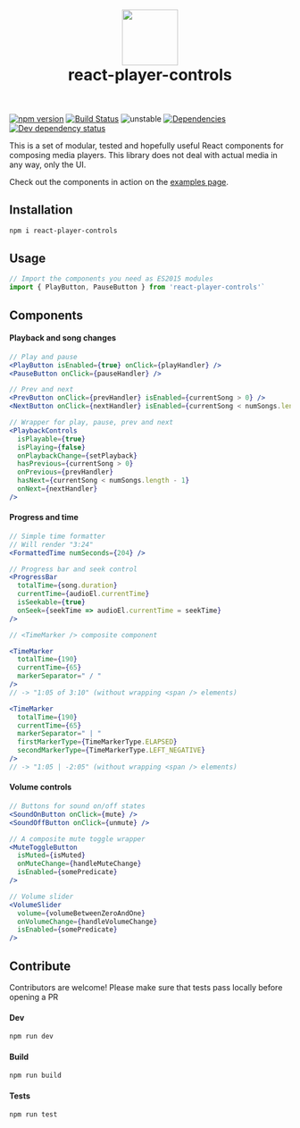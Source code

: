 <h1 align="center">
  <img src="https://cdn.rawgit.com/reactify/react-player-controls/master/docs/img/logo-icon.svg" width="100" height="100" />
  <br />
  react-player-controls
  <br />
  &nbsp;
</h1>

[![npm version](https://badge.fury.io/js/react-player-controls.svg)](https://badge.fury.io/js/react-player-controls)
[![Build Status](https://travis-ci.org/reactify/react-player-controls.svg?branch=master)](https://travis-ci.org/reactify/react-player-controls)
![unstable](https://img.shields.io/badge/status-unstable-yellow.svg)
[![Dependencies](https://img.shields.io/david/reactify/react-player-controls.svg?style=flat-square)](https://david-dm.org/reactify/react-player-controls)
[![Dev dependency status](https://david-dm.org/reactify/react-player-controls/dev-status.svg?style=flat-square)](https://david-dm.org/reactify/react-player-controls#info=devDependencies)

This is a set of modular, tested and hopefully useful React components for composing media players. This library does not deal with actual media in any way, only the UI.

Check out the components in action on the [examples page](https://reactify.github.io/react-player-controls).

## Installation

```sh
npm i react-player-controls
```

## Usage

```js
// Import the components you need as ES2015 modules  
import { PlayButton, PauseButton } from 'react-player-controls'` 
```  

## Components

#### Playback and song changes

```jsx
// Play and pause
<PlayButton isEnabled={true} onClick={playHandler} />
<PauseButton onClick={pauseHandler} />

// Prev and next
<PrevButton onClick={prevHandler} isEnabled={currentSong > 0} />
<NextButton onClick={nextHandler} isEnabled={currentSong < numSongs.length - 1} />

// Wrapper for play, pause, prev and next
<PlaybackControls
  isPlayable={true}
  isPlaying={false}
  onPlaybackChange={setPlayback}
  hasPrevious={currentSong > 0}
  onPrevious={prevHandler}
  hasNext={currentSong < numSongs.length - 1}
  onNext={nextHandler}
/>
```

#### Progress and time

```jsx
// Simple time formatter
// Will render "3:24"
<FormattedTime numSeconds={204} />

// Progress bar and seek control
<ProgressBar
  totalTime={song.duration}
  currentTime={audioEl.currentTime}
  isSeekable={true}
  onSeek={seekTime => audioEl.currentTime = seekTime}
/>

// <TimeMarker /> composite component

<TimeMarker
  totalTime={190}
  currentTime={65}
  markerSeparator=" / "
/>
// -> "1:05 of 3:10" (without wrapping <span /> elements)

<TimeMarker
  totalTime={190}
  currentTime={65}
  markerSeparator=" | "
  firstMarkerType={TimeMarkerType.ELAPSED}
  secondMarkerType={TimeMarkerType.LEFT_NEGATIVE}
/>
// -> "1:05 | -2:05" (without wrapping <span /> elements)
```

#### Volume controls

```jsx
// Buttons for sound on/off states
<SoundOnButton onClick={mute} />
<SoundOffButton onClick={unmute} />

// A composite mute toggle wrapper
<MuteToggleButton
  isMuted={isMuted}
  onMuteChange={handleMuteChange}
  isEnabled={somePredicate}
/>

// Volume slider
<VolumeSlider
  volume={volumeBetweenZeroAndOne}
  onVolumeChange={handleVolumeChange}
  isEnabled={somePredicate}
/>
```

## Contribute  
Contributors are welcome! Please make sure that tests pass locally before opening a PR  

#### Dev  
```sh
npm run dev
```

#### Build  
```sh
npm run build
```

#### Tests  
```sh
npm run test
```
